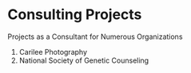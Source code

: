 # Consulting Projects
Projects as a Consultant for Numerous Organizations
1. Carilee Photography 
2. National Society of Genetic Counseling
